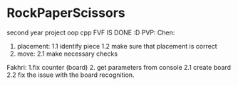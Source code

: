 # RockPaperScissors
second year project oop cpp
FVF IS DONE :D
PVP:
Chen: 
1. placement:
1.1 identify piece
1.2 make sure that placement is correct
2. move:
2.1 make necessary checks

Fakhri:
1.fix counter (board)
2. get parameters from console
2.1 create board
2.2 fix the issue with the board recognition. 
